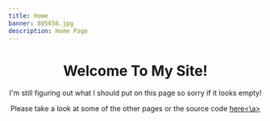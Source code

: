 ```yaml
---
title: Home
banner: 805656.jpg
description: Home Page
---
```

<h1 class="color-primary" align="center"> Welcome To My Site!</h1>
<p align="center">I'm still figuring out what I should put on this page so sorry if it looks empty!</p>

<p align="center">Please take a look at some of the other pages or the source code <a class="color-primary" href="https://github.com/Thomas-Oliv/my-portfolio">here<\a></p>